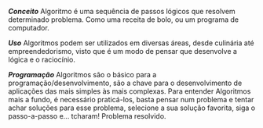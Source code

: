 ***Conceito***
	Algoritmo é uma sequência de passos lógicos que resolvem determinado problema. Como uma receita de bolo, ou um programa de computador.

***Uso***
	Algoritmos podem ser utilizados em diversas áreas, desde culinária até empreendedorismo, visto que é um modo de pensar que desenvolve a lógica e o raciocínio.

***Programação***
	Algoritmos são o básico para a programação/desenvolvimento, são a chave para o desenvolvimento de aplicações das mais simples às mais complexas. Para entender Algoritmos mais a fundo, é necessário praticá-los, basta pensar num problema e tentar achar soluções para esse problema, selecione a sua solução favorita, siga o passo-a-passo e... tcharam! Problema resolvido.